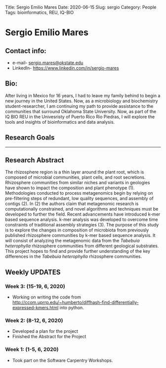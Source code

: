 Title: Sergio Emilio Mares
Date: 2020-06-15
Slug: sergio
Category: People
Tags: bioinformatics, REU, IQ-BIO

# Sergio Emilio Mares

## Contact info:
 - e-mail- <sergio.mares@okstate.edu>
 - LinkedIn-  <https://www.linkedin.com/in/sergio-mares>

## Bio:
After living in Mexico for 16 years, I had to leave my family behind to begin a new journey in the United States. 
Now, as a microbiology and biochemistry student-researcher, I am continuing my path to provide assistance to the 
communities that surround Oklahoma State University. Now, as part of the IQ BIO REU in the Univesristy of Puerto Rico Rio Piedras,
I will explore the tools and insights of bioinformatics and data analysis.

## Research Goals

---

## Research Abstract

The rhizosphere region is a thin layer around the plant root, which is composed of microbial communities, 
plant cells, and root secretions. Rhizosphere communities from similar niches and variants in geologies 
have shown to impact the composition and plant phenotype (1).  Methodologies conducted to process metagenomics 
begin by relying on pre-filtering steps of redundant, low quality sequences, and assembly of contigs (2).
In (2) the authors claim that metagenomic research is computationally constrained, and novel algorithms
and techniques must be developed to further the field. Recent advancements have introduced k-mer based
sequence analysis. k-mer analysis was developed to overcome time constraints of traditional assembly strategies (3).
The purpose of this study is to explore the changes in composition of microbiota from previously published
rhizosphere communities by k-mer based sequence analysis. It will consist of analyzing the metagenomic
data from the _Tabebuia heterophylla_ rhizosphere communities from different geological substrates.
This project hopes to find and provide further understanding of the key differences in the
_Tabebuia heterophylla_ rhizosphere communities.


## Weekly UPDATES

### Week 3: (15-19, 6, 2020)
  - Working on writing the code from <http://ccom.uprrp.edu/~humberto/diffhash-find-differentially-expressed-kmers.html> into python.
  
### Week 2: (8-12, 6, 2020)
  - Developed a plan for the project
  - Finished the Abstract for the Project

### Week 1: (1-5, 6, 2020)
  - Took part on the Software Carpentry Workshops.
